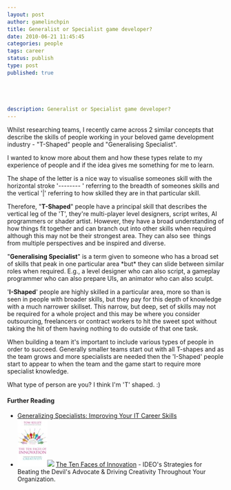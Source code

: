 ```yaml
---
layout: post
author: gamelinchpin
title: Generalist or Specialist game developer?
date: 2010-06-21 11:45:45
categories: people
tags: career
status: publish
type: post
published: true




description: Generalist or Specialist game developer?
---
```

Whilst researching teams, I recently came across 2 similar concepts that
describe the skills of people working in your beloved game development
industry - "T-Shaped" people and "Generalising Specialist".

I wanted to know more about them and how these types relate to my
experience of people and if the idea gives me something for me to learn.

The shape of the letter is a nice way to visualise someones skill with
the horizontal stroke '--------
' referring to the breadth of someones
skills and the vertical '|' referring to how skilled they are in that
particular skill.

Therefore, "**T-Shaped**" people have a principal skill that describes
the vertical leg of the 'T', they're multi-player level designers,
script writes, AI programmers or shader artist. However, they have a
broad understanding of how things fit together and can branch out into
other skills when required although this may not be their strongest
area. They can also see  things from multiple perspectives and be
inspired and diverse.

"**Generalising Specialist**" is a term given to someone who has a broad
set of skills that peak in one particular area \*but\* they can slide
between similar roles when required. E.g., a level designer who can also
script, a gameplay programmer who can also prepare UIs, an animator who
can also sculpt.

'**I-Shaped**' people are highly skilled in a particular area, more so
than is seen in people with broader skills, but they pay for this depth
of knowledge with a much narrower skillset. This narrow, but deep, set
of skills may not be required for a whole project and this may be where
you consider outsourcing, freelancers or contract workers to hit the
sweet spot without taking the hit of them having nothing to do outside
of that one task.

When building a team it's important to include various types of people
in order to succeed. Generally smaller teams start out with all T-shapes
and as the team grows and more specialists are needed then the
'I-Shaped' people start to appear to when the team and the game start to
require more specialist knowledge.

What type of person are you? I think I'm 'T' shaped. :)

#### Further Reading

-   [Generalizing
Specialists: Improving Your IT Career
    Skills](http://www.agilemodeling.com/essays/generalizingSpecialists.htm)
-   [![](assets/TheTenFacesOfInnovation.jpg)](http://www.amazon.co.uk/gp/product/184668031X?ie=UTF8&tag=gamedevelcons-21&linkCode=as2&camp=1634&creative=19450&creativeASIN=184668031X)![](assets/ir?t=gamedevelcons-21&l=as2&o=2&a=184668031X)
    [The Ten Faces of
    Innovation](http://www.amazon.co.uk/gp/product/184668031X?ie=UTF8&tag=gamedevelcons-21&linkCode=as2&camp=1634&creative=19450&creativeASIN=184668031X) -
    IDEO's Strategies for Beating the Devil's Advocate & Driving
    Creativity Throughout Your Organization.

